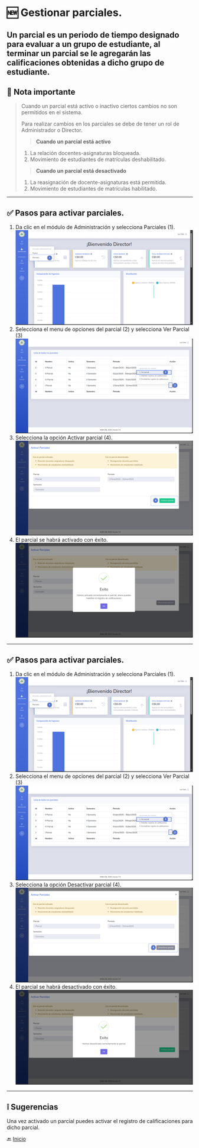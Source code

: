 # 🆕 Gestionar parciales.

Un parcial es un periodo de tiempo designado para evaluar a un grupo de estudiante,
al terminar un parcial se le agregarán las calificaciones obtenidas a dicho grupo de estudiante.
---

## 📝 Nota importante

> Cuando un parcial está activo o inactivo ciertos cambios no son permitidos en el sistema.
>
> Para realizar cambios en los parciales se debe de tener un rol de Administrador o Director.
>
> > **Cuando un parcial está activo**
> 1. La relación docentes-asignaturas bloqueada.
> 2. Movimiento de estudiantes de matrículas deshabilitado.
>
> > **Cuando un parcial está desactivado**
> 1. La reasignación de docente-asignaturas está permitida.
> 2. Movimiento de estudiantes de matrículas habilitado.
---

## ✅ Pasos para activar parciales.

1. Da clic en el módulo de Administración y selecciona Parciales (1).
   ![](../../assets/Gestionar%20parciales/1.png)
2. Selecciona el menu de opciones del parcial (2) y selecciona Ver Parcial (3)
   ![](../../assets/Gestionar%20parciales/2.png)
3. Selecciona la opción Activar parcial (4).
   ![](../../assets/Gestionar%20parciales/3.png)
4. El parcial se habrá activado con éxito.
   ![](../../assets/Gestionar%20parciales/4.png)
---

## ✅ Pasos para activar parciales.

1. Da clic en el módulo de Administración y selecciona Parciales (1).
   ![](../../assets/Gestionar%20parciales/1.png)
2. Selecciona el menu de opciones del parcial (2) y selecciona Ver Parcial (3)
   ![](../../assets/Gestionar%20parciales/2.png)
3. Selecciona la opción Desactivar parcial (4).
   ![](../../assets/Gestionar%20parciales/5.png)
4. El parcial se habrá desactivado con éxito.
   ![](../../assets/Gestionar%20parciales/6.png)
---

## ❕ Sugerencias

Una vez activado un parcial puedes activar el registro de calificaciones para dicho parcial.

🔙 [Inicio](../../Index.md)


